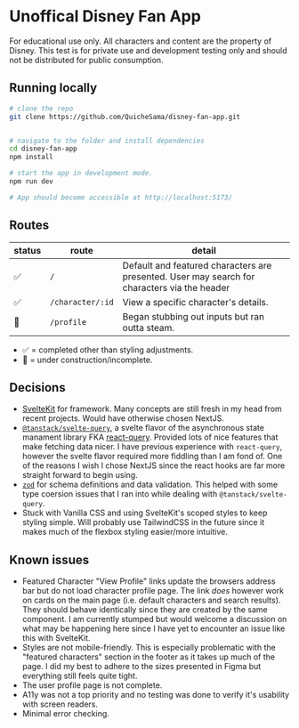 # Unoffical Disney Fan App

For educational use only. All characters and content are the property of Disney. This test is for private use and development testing only and should not be distributed for public consumption.

## Running locally

```bash
# clone the repo
git clone https://github.com/QuicheSama/disney-fan-app.git


# navigate to the folder and install dependencies
cd disney-fan-app
npm install

# start the app in development mode.
npm run dev

# App should become accessible at http://localhost:5173/
```

## Routes

| status | route            | detail                                                                                       |
| ------ | ---------------- | -------------------------------------------------------------------------------------------- |
| ✅     | `/`              | Default and featured characters are presented. User may search for characters via the header |
| ✅     | `/character/:id` | View a specific character's details.                                                         |
| 🚧     | `/profile`       | Began stubbing out inputs but ran outta steam.                                               |

- ✅ = completed other than styling adjustments.
- 🚧 = under construction/incomplete.

## Decisions

- [SvelteKit](https://kit.svelte.dev/) for framework. Many concepts are still fresh in my head from recent projects. Would have otherwise chosen NextJS.
- [`@tanstack/svelte-query`](https://tanstack.com/query/v4/docs/framework/svelte/overview), a svelte flavor of the asynchronous state manament library FKA [react-query](https://tanstack.com/query/latest). Provided lots of nice features that make fetching data nicer. I have previous experience with `react-query`, however the svelte flavor required more fiddling than I am fond of. One of the reasons I wish I chose NextJS since the react hooks are far more straight forward to begin using.
- [`zod`](https://zod.dev/) for schema definitions and data validation. This helped with some type coersion issues that I ran into while dealing with `@tanstack/svelte-query`.
- Stuck with Vanilla CSS and using SvelteKit's scoped styles to keep styling simple. Will probably use TailwindCSS in the future since it makes much of the flexbox styling easier/more intuitive.

## Known issues

- Featured Character "View Profile" links update the browsers address bar but do not load character profile page. The link _does_ however work on cards on the main page (i.e. default characters and search results). They should behave identically since they are created by the same component. I am currently stumped but would welcome a discussion on what may be happening here since I have yet to encounter an issue like this with SvelteKit.
- Styles are not mobile-friendly. This is especially problematic with the "featured characters" section in the footer as it takes up much of the page. I did my best to adhere to the sizes presented in Figma but everything still feels quite tight.
- The user profile page is not complete.
- A11y was not a top priority and no testing was done to verify it's usability with screen readers.
- Minimal error checking.
